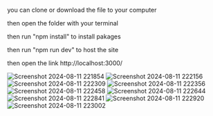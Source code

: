 you can clone or download the file to your computer

then open the folder with your terminal

then run "npm install" to install pakages

then run "npm run dev" to host the site

then open the link http://localhost:3000/

![Screenshot 2024-08-11 221854](https://github.com/user-attachments/assets/67e7e2c9-3be0-4970-9141-7a9b773d2823)
![Screenshot 2024-08-11 222156](https://github.com/user-attachments/assets/1fcee241-8009-49e3-b886-dace96d6bd73)
![Screenshot 2024-08-11 222309](https://github.com/user-attachments/assets/ea62f399-e71a-48f5-b4f6-b9e2cc5a5dc1)
![Screenshot 2024-08-11 222356](https://github.com/user-attachments/assets/515307f1-72bd-4ab4-a6e5-cf9505cace2b)
![Screenshot 2024-08-11 222458](https://github.com/user-attachments/assets/47252703-f597-4dea-bd47-b67b4c0ae7a8)
![Screenshot 2024-08-11 222644](https://github.com/user-attachments/assets/b8960146-9790-4d41-9d1e-36904c42f9b6)
![Screenshot 2024-08-11 222841](https://github.com/user-attachments/assets/263dc5ac-79e0-4b86-810c-fa8b8f18b8ef)
![Screenshot 2024-08-11 222920](https://github.com/user-attachments/assets/a4f75657-1301-483d-b0c1-fd1de631ea3c)
![Screenshot 2024-08-11 223002](https://github.com/user-attachments/assets/896b2117-4634-4abe-9185-a86c7fbcf697)



